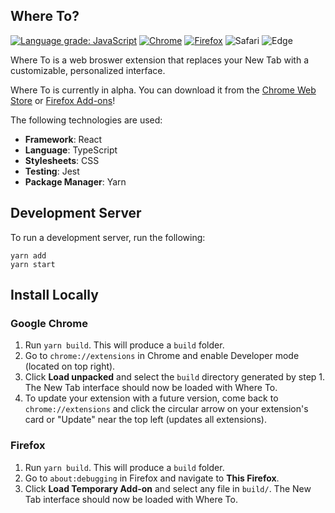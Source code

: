 ## Where To?
[![Language grade: JavaScript](https://img.shields.io/lgtm/grade/javascript/g/park-junha/WhereTo.svg?logo=lgtm&logoWidth=18)](https://lgtm.com/projects/g/park-junha/WhereTo/context:javascript)
[![Chrome](https://img.shields.io/endpoint?url=https%3A%2F%2Fo3x72k5hu9.execute-api.us-west-1.amazonaws.com%2Fapi%2Fchrome)](https://chrome.google.com/webstore/detail/where-to/kdhcodpjaffhbbphkahnkbllddjihima)
[![Firefox](https://img.shields.io/endpoint?url=https%3A%2F%2Fo3x72k5hu9.execute-api.us-west-1.amazonaws.com%2Fapi%2Ffirefox)](https://addons.mozilla.org/en-US/firefox/addon/where-to/)
![Safari](https://img.shields.io/endpoint?url=https%3A%2F%2Fo3x72k5hu9.execute-api.us-west-1.amazonaws.com%2Fapi%2Fsafari)
![Edge](https://img.shields.io/endpoint?url=https%3A%2F%2Fo3x72k5hu9.execute-api.us-west-1.amazonaws.com%2Fapi%2Fedge)

Where To is a web broswer extension that replaces your New Tab with a customizable, personalized interface.

Where To is currently in alpha. You can download it from the [Chrome Web Store](https://chrome.google.com/webstore/detail/where-to/kdhcodpjaffhbbphkahnkbllddjihima) or [Firefox Add-ons](https://addons.mozilla.org/en-US/firefox/addon/where-to/)!

The following technologies are used:
- **Framework**: React
- **Language**: TypeScript
- **Stylesheets**: CSS
- **Testing**: Jest
- **Package Manager**: Yarn

## Development Server

To run a development server, run the following:

```
yarn add
yarn start
```

## Install Locally

### Google Chrome

1. Run `yarn build`. This will produce a `build` folder.
2. Go to `chrome://extensions` in Chrome and enable Developer mode (located on top right).
3. Click **Load unpacked** and select the `build` directory generated by step 1. The New Tab interface should now be loaded with Where To.
4. To update your extension with a future version, come back to `chrome://extensions` and click the circular arrow on your extension's card or "Update" near the top left (updates all extensions).

### Firefox

1. Run `yarn build`. This will produce a `build` folder.
2. Go to `about:debugging` in Firefox and navigate to **This Firefox**.
3. Click **Load Temporary Add-on** and select any file in `build/`. The New Tab interface should now be loaded with Where To.
